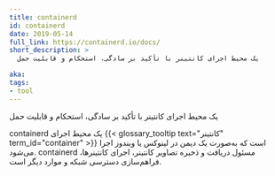 ```yaml
---
title: containerd
id: containerd
date: 2019-05-14
full_link: https://containerd.io/docs/
short_description: >
  یک محیط اجرای کانتینر با تأکید بر سادگی، استحکام و قابلیت حمل

aka:
tags:
- tool
---
```

 یک محیط اجرای کانتینر با تأکید بر سادگی، استحکام و قابلیت حمل

<!--more-->

containerd یک محیط اجرای {{< glossary_tooltip text="کانتینر" term_id="container" >}} است که به‌صورت یک دیمن در لینوکس یا ویندوز اجرا می‌شود. containerd مسئول دریافت و ذخیره تصاویر کانتینر، اجرای کانتینرها، فراهم‌سازی دسترسی شبکه و موارد دیگر است.
